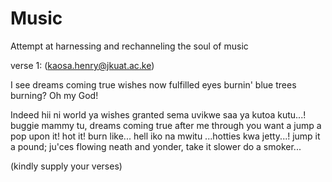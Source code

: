 # Music
Attempt at harnessing and rechanneling the soul of music

verse 1: (kaosa.henry@jkuat.ac.ke)

I see dreams coming true
wishes now fulfilled 
eyes burnin' blue
trees burning? Oh my God!

Indeed hii ni world ya wishes granted 
sema uvikwe saa ya kutoa kutu...!
buggie mammy tu, dreams coming true
after me through you want a jump a pop upon it! hot it!
burn like... hell iko na mwitu ...hotties kwa jetty...!
jump it a pound; ju'ces flowing neath and yonder, take it
slower do a smoker...

(kindly supply your verses)
